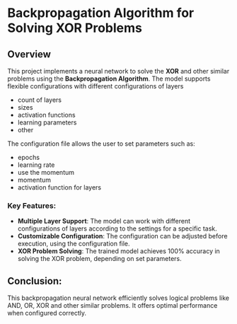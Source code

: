# Backpropagation Algorithm for Solving XOR Problems

## Overview
This project implements a neural network to solve the **XOR** and other similar problems 
using the **Backpropagation Algorithm**. 
The model supports flexible configurations with different configurations of layers
- count of layers
- sizes
- activation functions
- learning parameters
- other

The configuration file allows the user to set parameters such as:

- epochs
- learning rate
- use the momentum
- momentum
- activation function for layers 

### Key Features:
- **Multiple Layer Support**: The model can work with different configurations of layers according to the settings for a specific task.
- **Customizable Configuration**: The configuration can be adjusted before execution, using the configuration file.
- **XOR Problem Solving**: The trained model achieves 100% accuracy in solving the XOR problem, depending on set parameters.

## Conclusion:
This backpropagation neural network efficiently solves logical problems like AND, OR, XOR and other similar problems.
It offers optimal performance when configured correctly.
